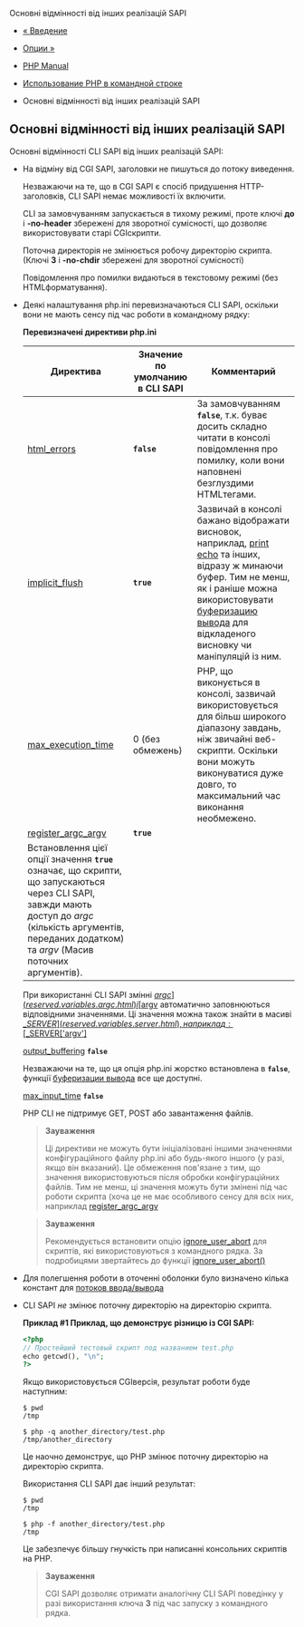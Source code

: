 Основні відмінності від інших реалізацій SAPI

-   [« Введение](features.commandline.introduction.html)
    
-   [Опции »](features.commandline.options.html)
    
-   [PHP Manual](index.html)
    
-   [Использование PHP в командной строке](features.commandline.html)
    
-   Основні відмінності від інших реалізацій SAPI
    

## Основні відмінності від інших реалізацій SAPI

Основні відмінності CLI SAPI від інших реалізацій SAPI:

-   На відміну від CGI SAPI, заголовки не пишуться до потоку виведення.
    
    Незважаючи на те, що в CGI SAPI є спосіб придушення HTTP-заголовків, CLI SAPI немає можливості їх включити.
    
    CLI за замовчуванням запускається в тихому режимі, проте ключі **до** і **\-no-header** збережені для зворотної сумісності, що дозволяє використовувати старі CGIскрипти.
    
    Поточна директорія не змінюється робочу директорію скрипта. (Ключі **З** і **\-no-chdir** збережені для зворотної сумісності)
    
    Повідомлення про помилки видаються в текстовому режимі (без HTMLформатування).
    
-   Деякі налаштування php.ini перевизначаються CLI SAPI, оскільки вони не мають сенсу під час роботи в командному рядку:
    
    **Перевизначені директиви php.ini**
    
    | Директива                                                                                                                                                                                                        | Значение по умолчанию в CLI SAPI | Комментарий                                                                                                                                                                                                                                                                                     |
    |------------------------------------------------------------------------------------------------------------------------------------------------------------------------------------------------------------------|----------------------------------|-------------------------------------------------------------------------------------------------------------------------------------------------------------------------------------------------------------------------------------------------------------------------------------------------|
    | [html\_errors](errorfunc.configuration.html#ini.html-errors)                                                                                                                                                     | **`false`**                      | За замовчуванням **`false`**, т.к. буває досить складно читати в консолі повідомлення про помилку, коли вони наповнені безглуздими HTMLтегами.                                                                                                                                                  |
    | [implicit\_flush](outcontrol.configuration.html#ini.implicit-flush)                                                                                                                                              | **`true`**                       | Зазвичай в консолі бажано відображати висновок, наприклад, [print](function.print.html) [echo](function.echo.html) та інших, відразу ж минаючи буфер. Тим не менш, як і раніше можна використовувати [буферизацию вывода](ref.outcontrol.html) для відкладеного висновку чи маніпуляцій із ним. |
    | [max\_execution\_time](info.configuration.html#ini.max-execution-time)                                                                                                                                           | 0 (без обмежень)                 | PHP, що виконується в консолі, зазвичай використовується для більш широкого діапазону завдань, ніж звичайні веб-скрипти. Оскільки вони можуть виконуватися дуже довго, то максимальний час виконання необмежено.                                                                                |
    | [register\_argc\_argv](ini.core.html#ini.register-argc-argv)                                                                                                                                                     | **`true`**                       |                                                                                                                                                                                                                                                                                                 |
    | Встановлення цієї опції значення **`true`** означає, що скрипти, що запускаються через CLI SAPI, завжди мають доступ до *argc* (кількість аргументів, переданих додатком) та *argv* (Масив поточних аргументів). |                                  |                                                                                                                                                                                                                                                                                                 |
    
    При використанні CLI SAPI змінні [$argc](reserved.variables.argc.html) і [$argv](reserved.variables.argv.html) автоматично заповнюються відповідними значеннями. Ці значення можна також знайти в масиві [$\_SERVER](reserved.variables.server.html), наприклад: [$\_SERVER\['argv'\]](reserved.variables.server.html)
    
    [output\_buffering](outcontrol.configuration.html#ini.output-buffering) **`false`**
    
    Незважаючи на те, що ця опція php.ini жорстко встановлена ​​в **`false`**, функції [буферизации вывода](book.outcontrol.html) все ще доступні.
    
    [max\_input\_time](info.configuration.html#ini.max-input-time) **`false`**
    
    PHP CLI не підтримує GET, POST або завантаження файлів.
    
    > **Зауваження**
    > 
    > Ці директиви не можуть бути ініціалізовані іншими значеннями конфігураційного файлу php.ini або будь-якого іншого (у разі, якщо він вказаний). Це обмеження пов'язане з тим, що значення використовуються після обробки конфігураційних файлів. Тим не менш, ці значення можуть бути змінені під час роботи скрипта (хоча це не має особливого сенсу для всіх них, наприклад [register\_argc\_argv](ini.core.html#ini.register-argc-argv)
    
    > **Зауваження**
    > 
    > Рекомендується встановити опцію [ignore\_user\_abort](misc.configuration.html#ini.ignore-user-abort) для скриптів, які використовуються з командного рядка. За подробицями звертайтесь до функції [ignore\_user\_abort()](function.ignore-user-abort.html)
    
-   Для полегшення роботи в оточенні оболонки було визначено кілька констант для [потоков ввода/вывода](features.commandline.io-streams.html)
    
-   CLI SAPI *не* змінює поточну директорію на директорію скрипта.
    
    **Приклад #1 Приклад, що демонструє різницю із CGI SAPI:**
    
    ```php
    <?php
    // Простейший тестовый скрипт под названием test.php
    echo getcwd(), "\n";
    ?>
    ```
    
    Якщо використовується CGIверсія, результат роботи буде наступним:
    
    ```
    $ pwd
    /tmp
    
    $ php -q another_directory/test.php
    /tmp/another_directory
    ```
    
    Це наочно демонструє, що PHP змінює поточну директорію на директорію скрипта.
    
    Використання CLI SAPI дає інший результат:
    
    ```
    $ pwd
    /tmp
    
    $ php -f another_directory/test.php
    /tmp
    ```
    
    Це забезпечує більшу гнучкість при написанні консольних скриптів на PHP.
    
    > **Зауваження**
    > 
    > CGI SAPI дозволяє отримати аналогічну CLI SAPI поведінку у разі використання ключа **З** під час запуску з командного рядка.